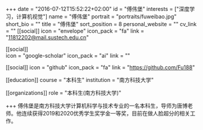 +++
date = "2016-07-12T15:52:22+02:00"
id = "傅伟堡"
interests = ["深度学习，计算机视觉"]
name = "傅伟堡"
portrait = "portraits/fuweibao.jpg"
short_bio = ""
title = "傅伟堡"
sort_position = 8
personal_website = ""
cv_link = ""
[[social]]
    icon = "envelope"
    icon_pack = "fa"
    link = "11812202@mail.sustech.edu.cn"

[[social]]   
    icon = "google-scholar"
    icon_pack = "ai"
    link = ""

[[social]]
    icon = "github"
    icon_pack = "fa"
    link = "https://github.com/Fu188"

[[education]]
    course = "本科生"
    institution = "南方科技大学"

[[organizations]]
    role = "本科生(南方科技大学)"

+++
傅伟堡是南方科技大学计算机科学与技术专业的一名本科生，导师为唐博老师。他连续获得2019和2020优秀学生奖学金一等奖，目前在做人脸超分的相关工作。

